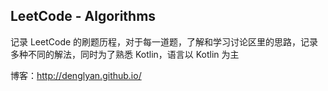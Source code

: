 ## LeetCode - Algorithms

记录 LeetCode 的刷题历程，对于每一道题，了解和学习讨论区里的思路，记录多种不同的解法，同时为了熟悉 Kotlin，语言以 Kotlin 为主

博客：http://denglyan.github.io/